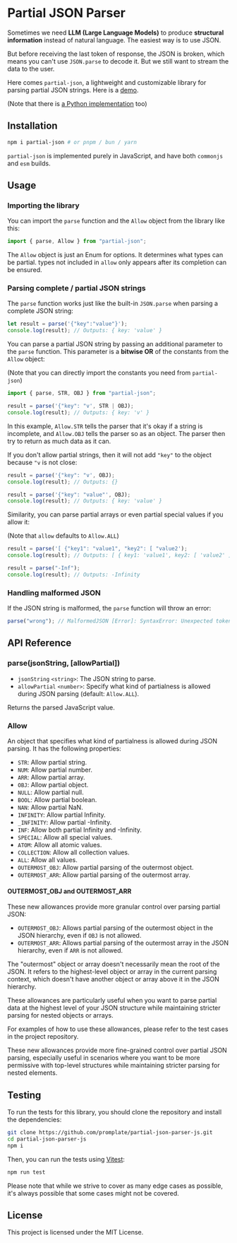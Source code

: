 # Partial JSON Parser

Sometimes we need **LLM (Large Language Models)** to produce **structural information** instead of natural language. The easiest way is to use JSON.

But before receiving the last token of response, the JSON is broken, which means you can't use `JSON.parse` to decode it. But we still want to stream the data to the user.

Here comes `partial-json`, a lightweight and customizable library for parsing partial JSON strings. Here is a [demo](https://promplate.dev/partial-json-parser).

(Note that there is [a Python implementation](https://github.com/promplate/partial-json-parser) too)

## Installation

```sh
npm i partial-json # or pnpm / bun / yarn
```

`partial-json` is implemented purely in JavaScript, and have both `commonjs` and `esm` builds.

## Usage

### Importing the library

You can import the `parse` function and the `Allow` object from the library like this:

```js
import { parse, Allow } from "partial-json";
```

The `Allow` object is just an Enum for options. It determines what types can be partial. types not included in `allow` only appears after its completion can be ensured.

### Parsing complete / partial JSON strings

The `parse` function works just like the built-in `JSON.parse` when parsing a complete JSON string:

```js
let result = parse('{"key":"value"}');
console.log(result); // Outputs: { key: 'value' }
```

You can parse a partial JSON string by passing an additional parameter to the `parse` function. This parameter is a **bitwise OR** of the constants from the `Allow` object:

(Note that you can directly import the constants you need from `partial-json`)

```js
import { parse, STR, OBJ } from "partial-json";

result = parse('{"key": "v', STR | OBJ);
console.log(result); // Outputs: { key: 'v' }
```

In this example, `Allow.STR` tells the parser that it's okay if a string is incomplete, and `Allow.OBJ` tells the parser so as an object. The parser then try to return as much data as it can.

If you don't allow partial strings, then it will not add `"key"` to the object because `"v` is not close:

```js
result = parse('{"key": "v', OBJ);
console.log(result); // Outputs: {}

result = parse('{"key": "value"', OBJ);
console.log(result); // Outputs: { key: 'value' }
```

Similarity, you can parse partial arrays or even partial special values if you allow it:

(Note that `allow` defaults to `Allow.ALL`)

```js
result = parse('[ {"key1": "value1", "key2": [ "value2');
console.log(result); // Outputs: [ { key1: 'value1', key2: [ 'value2' ] } ]

result = parse("-Inf");
console.log(result); // Outputs: -Infinity
```

### Handling malformed JSON

If the JSON string is malformed, the `parse` function will throw an error:

```js
parse("wrong"); // MalformedJSON [Error]: SyntaxError: Unexpected token 'w', "wrong" is not valid JSON at position 0
```

## API Reference

### parse(jsonString, [allowPartial])

- `jsonString` `<string>`: The JSON string to parse.
- `allowPartial` `<number>`: Specify what kind of partialness is allowed during JSON parsing (default: `Allow.ALL`).

Returns the parsed JavaScript value.

### Allow

An object that specifies what kind of partialness is allowed during JSON parsing. It has the following properties:

- `STR`: Allow partial string.
- `NUM`: Allow partial number.
- `ARR`: Allow partial array.
- `OBJ`: Allow partial object.
- `NULL`: Allow partial null.
- `BOOL`: Allow partial boolean.
- `NAN`: Allow partial NaN.
- `INFINITY`: Allow partial Infinity.
- `_INFINITY`: Allow partial -Infinity.
- `INF`: Allow both partial Infinity and -Infinity.
- `SPECIAL`: Allow all special values.
- `ATOM`: Allow all atomic values.
- `COLLECTION`: Allow all collection values.
- `ALL`: Allow all values.
- `OUTERMOST_OBJ`: Allow partial parsing of the outermost object.
- `OUTERMOST_ARR`: Allow partial parsing of the outermost array.

#### OUTERMOST_OBJ and OUTERMOST_ARR

These new allowances provide more granular control over parsing partial JSON:

- `OUTERMOST_OBJ`: Allows partial parsing of the outermost object in the JSON hierarchy, even if `OBJ` is not allowed.
- `OUTERMOST_ARR`: Allows partial parsing of the outermost array in the JSON hierarchy, even if `ARR` is not allowed.

The "outermost" object or array doesn't necessarily mean the root of the JSON. It refers to the highest-level object or array in the current parsing context, which doesn't have another object or array above it in the JSON hierarchy.

These allowances are particularly useful when you want to parse partial data at the highest level of your JSON structure while maintaining stricter parsing for nested objects or arrays.

For examples of how to use these allowances, please refer to the test cases in the project repository.

These new allowances provide more fine-grained control over partial JSON parsing, especially useful in scenarios where you want to be more permissive with top-level structures while maintaining stricter parsing for nested elements.

## Testing

To run the tests for this library, you should clone the repository and install the dependencies:

```sh
git clone https://github.com/promplate/partial-json-parser-js.git
cd partial-json-parser-js
npm i
```

Then, you can run the tests using [Vitest](https://vitest.dev/):

```sh
npm run test
```

Please note that while we strive to cover as many edge cases as possible, it's always possible that some cases might not be covered.

## License

This project is licensed under the MIT License.
